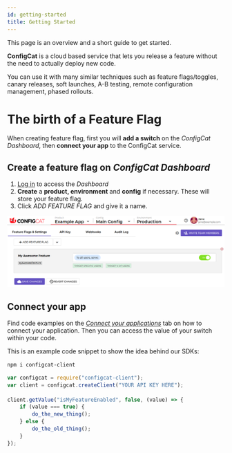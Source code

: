 ```yaml
---
id: getting-started
title: Getting Started
---
```

This page is an overview and a short guide to get started.

**ConfigCat** is a cloud based service that lets you release a feature without the need to actually deploy new code.

You can use it with many similar techniques such as feature flags/toggles, canary releases, soft launches, A-B testing, remote configuration management, phased rollouts.

# The birth of a Feature Flag

When creating feature flag, first you will **add a switch** on the *ConfigCat Dashboard*, then **connect your app** to the ConfigCat service.

## Create a feature flag on *ConfigCat Dashboard*
1. <a href="https://app.configcat.com/login" target="_blank">Log in</a> to access the *Dashboard*
2. **Create** a **product, environment** and  **config** if necessary. These will store your feature flag.
3. Click *ADD FEATURE FLAG* and give it a name.

![getting-started](assets/getting-started-1.png)

## Connect your app
Find code examples on the <a href="https://app.configcat.com/connect" target="_blank">*Connect your applications*</a> tab on how to connect your application. Then you can access the value of your switch within your code.

This is an example code snippet to show the idea behind our SDKs:
```
npm i configcat-client
```
```js
var configcat = require("configcat-client");
var client = configcat.createClient("YOUR API KEY HERE");

client.getValue("isMyFeatureEnabled", false, (value) => {
    if (value === true) {
        do_the_new_thing();
    } else {
        do_the_old_thing();
    }
});
```

